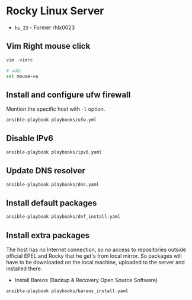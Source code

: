 # Rocky Linux Server

- `hs_23` - Former rhlx0023

## Vim Right mouse click

```bash
vim .vimrc

# add:
set mouse-=a
```

## Install and configure ufw firewall

Mention the specific host with `-l` option.

```bash
ansible-playbook playbooks/ufw.yml
```

## Disable IPv6

```bash
ansible-playbook playbooks/ipv6.yaml 
```

## Update DNS resolver

```bash
ansible-playbook playbooks/dns.yaml 
```

## Install default packages

```bash
ansible-playbook playbooks/dnf_install.yaml
```

## Install extra packages

The host has no Internet connection, so no access to repositories outside official EPEL and Rocky that he get's from local mirror. So packages will have to be downloaded on the local machine, uploaded to the server and installed there.

- Install Bareos (Backup & Recovery Open Source Software)

```bash
ansible-playbook playbooks/bareos_install.yaml
```
